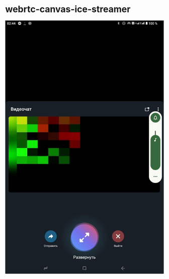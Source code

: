 # webrtc-canvas-ice-streamer

![видеочат.жпг](https://raw.githubusercontent.com/psy21d/webrtc-canvas-ice-streamer/main/%D0%B2%D0%B8%D0%B4%D0%B5%D0%BE%D1%87%D0%B0%D1%82.jpg)
